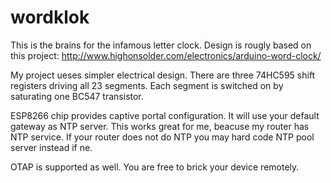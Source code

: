 # wordklok

This is the brains for the infamous letter clock. Design is rougly based on this project: http://www.highonsolder.com/electronics/arduino-word-clock/

My project ueses simpler electrical design. There are three 74HC595 shift registers driving all 23 segments. Each segment is switched on by saturating one BC547 transistor.

ESP8266 chip provides captive portal configuration. It will use your default gateway as NTP server. This works great for me, beacuse my router has NTP service. If your router does not do NTP you may hard code NTP pool server instead if ne.

OTAP is supported as well. You are free to brick your device remotely.
